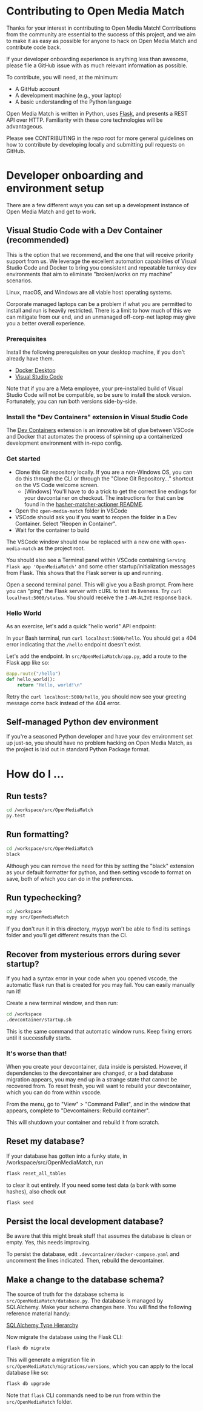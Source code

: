 # Contributing to Open Media Match

Thanks for your interest in contributing to Open Media Match! Contributions from the community are essential to the success of this project, and we aim to make it as easy as possible for anyone to hack on Open Media Match and contribute code back.

If your developer onboarding experience is anything less than awesome, please file a GitHub issue with as much relevant information as possible.

To contribute, you will need, at the minimum:
 * A GitHub account
 * A development machine (e.g., your laptop)
 * A basic understanding of the Python language

Open Media Match is written in Python, uses [Flask](https://flask.palletsprojects.com/), and presents a REST API over HTTP. Familiarity with these core technologies will be advantageous.

Please see CONTRIBUTING in the repo root for more general guidelines on how to contribute by developing locally and submitting pull requests on GitHub.

# Developer onboarding and environment setup

There are a few different ways you can set up a development instance of Open Media Match and get to work.

## Visual Studio Code with a Dev Container (recommended)

This is the option that we recommend, and the one that will receive priority support from us. We leverage the excellent automation capabilities of Visual Studio Code and Docker to bring you consistent and repeatable turnkey dev environments that aim to eliminate "broken/works on my machine" scenarios.

Linux, macOS, and Windows are all viable host operating systems.

Corporate managed laptops can be a problem if what you are permitted to install and run is heavily restricted. There is a limit to how much of this we can mitigate from our end, and an unmanaged off-corp-net laptop may give you a better overall experience.

### Prerequisites

Install the following prerequisites on your desktop machine, if you don't already have them.

 * [Docker Desktop](https://www.docker.com/products/docker-desktop/)
 * [Visual Studio Code](https://code.visualstudio.com)

Note that if you are a Meta employee, your pre-installed build of Visual Studio Code will not be compatible, so be sure to install the stock version. Fortunately, you can run both versions side-by-side.

### Install the "Dev Containers" extension in Visual Studio Code

The [Dev Containers](https://code.visualstudio.com/docs/devcontainers/containers) extension is an innovative bit of glue between VSCode and Docker that automates the process of spinning up a containerized development environment with in-repo config.

### Get started

 * Clone this Git repository locally. If you are a non-Windows OS, you can do this through the CLI or through the "Clone Git Repository..." shortcut on the VS Code welcome screen.
   * [Windows] You'll have to do a trick to get the correct line endings for your devcontainer on checkout. The instructions for that can be found in the [hasher-matcher-actioner README](../hasher-matcher-actioner/CONTRIBUTING.md#vs-code-devcontainers--automated-development-environment).
 * Open the `open-media-match` folder in VSCode
 * VSCode should ask you if you want to reopen the folder in a Dev Container. Select "Reopen in Container".
 * Wait for the container to build

The VSCode window should now be replaced with a new one with `open-media-match` as the project root.

You should also see a Terminal panel within VSCode containing `Serving Flask app 'OpenMediaMatch'` and some other startup/initialization messages from Flask. This shows that the Flask server is up and running.

Open a second terminal panel. This will give you a Bash prompt. From here you can "ping" the Flask server with cURL to test its liveness. Try `curl localhost:5000/status`. You should receive the `I-AM-ALIVE` response back.

### Hello World

As an exercise, let's add a quick "hello world" API endpoint:

In your Bash terminal, run `curl localhost:5000/hello`. You should get a 404 error indicating that the `/hello` endpoint doesn't exist.

Let's add the endpoint. In `src/OpenMediaMatch/app.py`, add a route to the Flask app like so:

```python
@app.route("/hello")
def hello_world():
    return "Hello, world!\n"
```

Retry the `curl localhost:5000/hello`, you should now see your greeting message come back instead of the 404 error.

## Self-managed Python dev environment

If you're a seasoned Python developer and have your dev environment set up just-so, you should have no problem hacking on Open Media Match, as the project is laid out in standard Python Package format.

# How do I ...

## Run tests?
```bash
cd /workspace/src/OpenMediaMatch
py.test
```

## Run formatting?
```bash
cd /workspace/src/OpenMediaMatch
black
```
Although you can remove the need for this by setting the "black" extension as your default formatter for python, and then setting vscode to format on save, both of which you can do in the preferences.

## Run typechecking?
```bash
cd /workspace
mypy src/OpenMediaMatch
```
If you don't run it in this directory, mypyp won't be able to find its settings folder and you'll get different results than the CI.

## Recover from mysterious errors during sever startup?
If you had a syntax error in your code when you opened vscode, the automatic flask run that is created for you may fail. You can easily manually run it!

Create a new terminal window, and then run:
```bash
cd /workspace
.devcontainer/startup.sh
```
This is the same command that automatic window runs. Keep fixing errors until it successfully starts.


### It's worse than that!
When you create your devcontainer, data inside is persisted. However, if dependencies to the devcontainer are changed, or a bad database migration appears, you may end up in a strange state that cannot be recovered from. To reset fresh, you will want to rebuild your devcontainer, which you can do from within vscode.

From the menu, go to "View" > "Command Pallet", and in the window that appears, complete to "Devcontainers: Rebuild container".

This will shutdown your container and rebuild it from scratch. 

## Reset my database?
If your database has gotten into a funky state, in /workspace/src/OpenMediaMatch, run
```bash
flask reset_all_tables
```
to clear it out entirely. If you need some test data (a bank with some hashes), also check out
```bash
flask seed
```

## Persist the local development database?

Be aware that this might break stuff that assumes the database is clean or empty. Yes, this needs improving.

To persist the database, edit `.devcontainer/docker-compose.yaml` and uncomment the lines indicated. Then, rebuild the devcontainer.

## Make a change to the database schema?

The source of truth for the database schema is `src/OpenMediaMatch/database.py`. The database is managed by SQLAlchemy. Make your schema changes here. You will find the following reference material handy:

[SQLAlchemy Type Hierarchy](https://docs.sqlalchemy.org/en/20/core/type_basics.html)

Now migrate the database using the Flask CLI:

```bash
flask db migrate
```

This will generate a migration file in `src/OpenMediaMatch/migrations/versions`, which you can apply to the local database like so:

```bash
flask db upgrade
```

Note that `flask` CLI commands need to be run from within the `src/OpenMediaMatch` folder.
